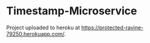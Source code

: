 # Timestamp-Microservice

Project uploaded to heroku at https://protected-ravine-79250.herokuapp.com/.

